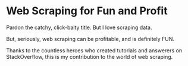 # Web Scraping for Fun and Profit

Pardon the catchy, click-baity title. But I love scraping data.

But, seriously, web scraping can be profitable, and is definitely FUN.

Thanks to the countless heroes who created tutorials and answerers on StackOverflow, this is my contribution to the world of web scraping.
